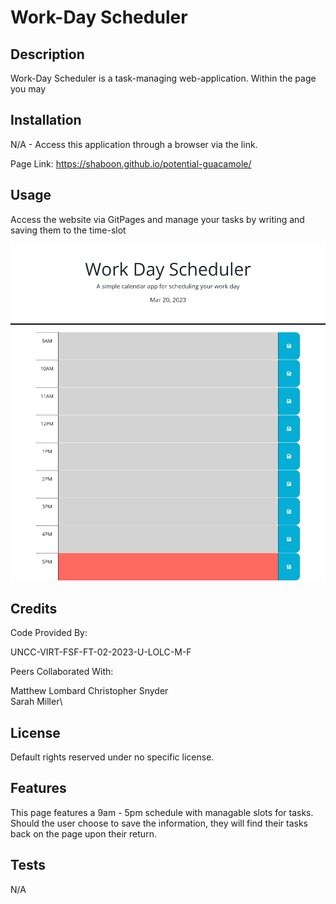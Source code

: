 # Work-Day Scheduler

## Description

Work-Day Scheduler is a task-managing web-application. Within the page you may

## Installation

N/A - Access this application through a browser via the link.

Page Link:
https://shaboon.github.io/potential-guacamole/

## Usage

Access the website via GitPages and manage your tasks by writing and saving them to the time-slot

![alt text](assets/image/shaboon.github.io_potential-guacamole_.png)

## Credits

Code Provided By:

UNCC-VIRT-FSF-FT-02-2023-U-LOLC-M-F

Peers Collaborated With:

Matthew Lombard
Christopher Snyder\
Sarah Miller\

## License

Default rights reserved under no specific license.

## Features

This page features a 9am - 5pm schedule with managable slots for tasks. Should the user choose to save the information, they will find their tasks back on the page upon their return.

## Tests

N/A
